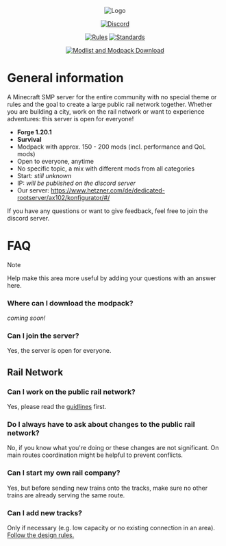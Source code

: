 <p align="center">
  <a><img src="https://github.com/user-attachments/assets/ec76eff5-8360-480c-951b-455659a2d5f9" alt="Logo"></a>
</p>
<p align="center">
  <a href="https://discord.gg/AeSbNgvc7f"><img src="https://i.imgur.com/YnDoeHs.png" alt="Discord"></a>
</p>

<p align="center">
  <a href="https://github.com/MisterJulsen/MinecraftCommunityServer/blob/main/rules.md"><img src="https://github.com/user-attachments/assets/b217719f-c2be-48b9-af35-1aa9a9eec5fc" alt="Rules"></a>
  <a href="https://github.com/MisterJulsen/MinecraftCommunityServer/blob/main/standards.md"><img src="https://github.com/user-attachments/assets/4d0ed148-1b4c-452f-bb52-ae1e8a83ee5c" alt="Standards"></a>
</p>

<p align="center">
  <a href=""><img src="https://github.com/user-attachments/assets/7693a845-2ea8-404a-8429-152e44ff6a65" alt="Modlist and Modpack Download"></a>
</p>

# General information
A Minecraft SMP server for the entire community with no special theme or rules and the goal to create a large public rail network together. Whether you are building a city, work on the rail network or want to experience adventures: this server is open for everyone!

- **Forge 1.20.1**
- **Survival**
- Modpack with approx. 150 - 200 mods (incl. performance and QoL mods)
- Open to everyone, anytime
- No specific topic, a mix with different mods from all categories
- Start: _still unknown_
- IP: _will be published on the discord server_
- Our server: https://www.hetzner.com/de/dedicated-rootserver/ax102/konfigurator/#/

If you have any questions or want to give feedback, feel free to join the discord server.

# FAQ
> [!NOTE]
> Help make this area more useful by adding your questions with an answer here.

### Where can I download the modpack?
_coming soon!_

### Can I join the server?
Yes, the server is open for everyone.

## Rail Network
### Can I work on the public rail network?
Yes, please read the [guidlines](https://github.com/MisterJulsen/MinecraftCommunityServer/blob/main/public_rail_network_guidelines.md) first.

### Do I always have to ask about changes to the public rail network?
No, if you know what you're doing or these changes are not significant. On main routes coordination might be helpful to prevent conflicts.

### Can I start my own rail company?
Yes, but before sending new trains onto the tracks, make sure no other trains are already serving the same route.

### Can I add new tracks?
Only if necessary (e.g. low capacity or no existing connection in an area). [Follow the design rules.](https://github.com/MisterJulsen/MinecraftCommunityServer/blob/main/public_rail_network_guidelines.md#stay-realistic)


